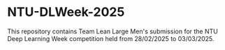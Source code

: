 # NTU-DLWeek-2025
This repository contains Team Lean Large Men's submission for the NTU Deep Learning Week competition held from 28/02/2025 to 03/03/2025. 
